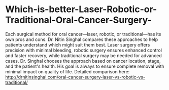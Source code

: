 # Which-is-better-Laser-Robotic-or-Traditional-Oral-Cancer-Surgery-

Each surgical method for oral cancer—laser, robotic, or traditional—has its own pros and cons. Dr. Nitin Singhal compares these approaches to help patients understand which might suit them best. Laser surgery offers precision with minimal bleeding, robotic surgery ensures enhanced control and faster recovery, while traditional surgery may be needed for advanced cases. Dr. Singhal chooses the approach based on cancer location, stage, and the patient's health. His goal is always to ensure complete removal with minimal impact on quality of life. Detailed comparison here:
http://drnitinsinghal.com/oral-cancer-surgery-laser-vs-robotic-vs-traditional/
